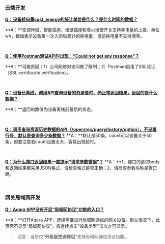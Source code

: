 ### **云端开发**

<u>**Q：设备耗电量cost_energy的统计单位是什么？是什么时间的数据？**</u>

**A：**空调伴侣、智能插座、墙壁插座和零火墙壁开关支持耗电量的上报，单位wh，数值表示设备第一次入网后累计的耗电量，当前耗电量不支持清零。

&nbsp;

<u>**Q：使用Postman测试API时出现："Could not get any response"？**</u>

**A：**可能原因：1）公司网络对访问做了限制；2）Postman启用了SSL验证（SSL certifacate verification）。

&nbsp;

<u>**Q：设备已离线，调用API查询设备的资源值时，仍正常返回结果，返回的是什么数据？**</u>

**A：**返回的数值为设备离线前最后的状态。

&nbsp;

**<u>Q：调用查询资源历史数据的API（/open/res/query/history/option），不设置行号，默认是查询多少条数据？</u>** 
**A：**默认是50条。count可以设置大于50条，但要注意若count设置太大，容易出现超时。

&nbsp;

**<u>Q：为什么接口返回结果一直提示“请求参数错误”？</u>** 
**A：**1、接口的请求body和返回结果都采用JSON格式，请检查格式是否正确；2、请检查参数名称是否正确。 

&nbsp;

### **网关局域网开发**

<u>**Q：Aqara APP没有开启“局域网协议”功能的入口？**</u>

**A：**打开Aqara APP，选择需要进行局域网通信的网关设备。默认情况下，此页面不显示“局域网协议”，需连续点击"设备类型"10次才可显示。 

> 注意：当前仅“**升级版空调伴侣**”支持局域网通信协议功能。

&nbsp;
